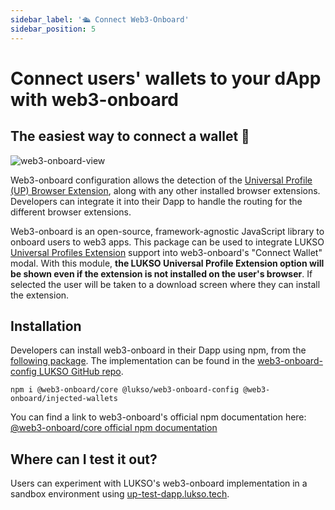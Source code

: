 ```yaml
---
sidebar_label: '🛳️ Connect Web3-Onboard'
sidebar_position: 5
---
```


# Connect users' wallets to your dApp with web3-onboard

## The easiest way to connect a wallet 🚀

![web3-onboard-view](/img/extension/web3-onboard.png)

Web3-onboard configuration allows the detection of the [Universal Profile (UP) Browser Extension](https://chrome.google.com/webstore/search/lukso%20blockchain), along with any other installed browser extensions. Developers can integrate it into their Dapp to handle the routing for the different browser extensions.

Web3-onboard is an open-source, framework-agnostic JavaScript library to onboard users to web3 apps. This package can be used to integrate LUKSO [Universal Profiles Extension](https://chrome.google.com/webstore/detail/universal-profiles/abpickdkkbnbcoepogfhkhennhfhehfn?hl=en) support into web3-onboard's "Connect Wallet" modal. With this module, **the LUKSO Universal Profile Extension option will be shown even if the extension is not installed on the user's browser**. If selected the user will be taken to a download screen where they can install the extension.

## Installation

Developers can install web3-onboard in their Dapp using npm, from the [following package](https://www.npmjs.com/package/@lukso/web3-onboard-config). The implementation can be found in the [web3-onboard-config LUKSO GitHub repo](https://github.com/lukso-network/web3-onboard-config).

```shell
npm i @web3-onboard/core @lukso/web3-onboard-config @web3-onboard/injected-wallets
```

You can find a link to web3-onboard's official npm documentation here: [@web3-onboard/core official npm documentation](https://www.npmjs.com/package/@web3-onboard/core)

## Where can I test it out?

Users can experiment with LUKSO's web3-onboard implementation in a sandbox environment using [up-test-dapp.lukso.tech](https://up-test-dapp.lukso.tech/).

